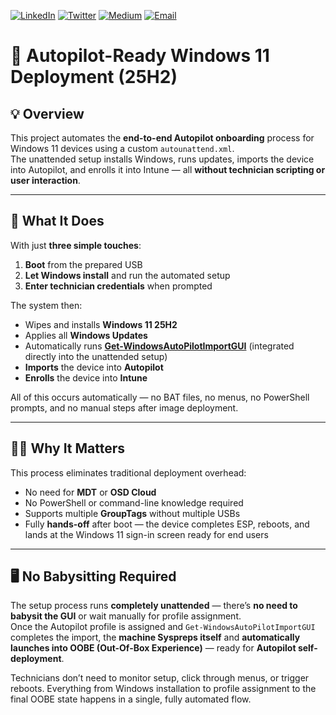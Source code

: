 [![LinkedIn](https://img.shields.io/badge/LinkedIn-0A66C2?style=for-the-badge&logo=linkedin&logoColor=white)](https://www.linkedin.com/in/markorr321/)
[![Twitter](https://img.shields.io/badge/Twitter-1DA1F2?style=for-the-badge&logo=twitter&logoColor=white)](https://x.com/MarkHunterOrr)
[![Medium](https://img.shields.io/badge/Medium-000000?style=for-the-badge&logo=medium&logoColor=white)](https://medium.com/@markhunterorr)
[![Email](https://img.shields.io/badge/Email-D14836?style=for-the-badge&logo=gmail&logoColor=white)](mailto:markorr321@gmail.com)

# 🧰 Autopilot-Ready Windows 11 Deployment (25H2)

## 💡 Overview
This project automates the **end-to-end Autopilot onboarding** process for Windows 11 devices using a custom `autounattend.xml`.  
The unattended setup installs Windows, runs updates, imports the device into Autopilot, and enrolls it into Intune — all **without technician scripting or user interaction**.

---

## 🚀 What It Does

With just **three simple touches**:

1. **Boot** from the prepared USB  
2. **Let Windows install** and run the automated setup  
3. **Enter technician credentials** when prompted  

The system then:

- Wipes and installs **Windows 11 25H2**  
- Applies all **Windows Updates**  
- Automatically runs **[Get-WindowsAutoPilotImportGUI](https://github.com/ugurkocde/AutoPilot_Import_GUI)** (integrated directly into the unattended setup)  
- **Imports** the device into **Autopilot**  
- **Enrolls** the device into **Intune**

All of this occurs automatically — no BAT files, no menus, no PowerShell prompts, and no manual steps after image deployment.

---

## 🧑‍💻 Why It Matters

This process eliminates traditional deployment overhead:

- No need for **MDT** or **OSD Cloud**  
- No PowerShell or command-line knowledge required  
- Supports multiple **GroupTags** without multiple USBs  
- Fully **hands-off** after boot — the device completes ESP, reboots, and lands at the Windows 11 sign-in screen ready for end users  

---

## 🖥️ No Babysitting Required

The setup process runs **completely unattended** — there’s **no need to babysit the GUI** or wait manually for profile assignment.  
Once the Autopilot profile is assigned and `Get-WindowsAutoPilotImportGUI` completes the import, the **machine Syspreps itself** and **automatically launches into OOBE (Out-Of-Box Experience)** — ready for **Autopilot self-deployment**.

Technicians don’t need to monitor setup, click through menus, or trigger reboots. Everything from Windows installation to profile assignment to the final OOBE state happens in a single, fully automated flow.

